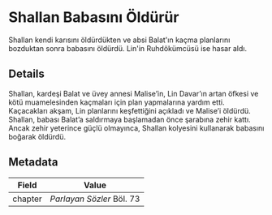 # Shallan Babasını Öldürür
Shallan kendi karısını öldürdükten ve absi Balat'ın kaçma planlarını bozduktan sonra babasını öldürdü. Lin'in Ruhdökümcüsü ise hasar aldı.

## Details
Shallan, kardeşi Balat ve üvey annesi Malise’in, Lin Davar’ın artan öfkesi ve kötü muamelesinden kaçmaları için plan yapmalarına yardım etti. Kaçacakları akşam, Lin planlarını keşfettiğini açıkladı ve Malise’i öldürdü. Shallan, babası Balat’a saldırmaya başlamadan önce şarabına zehir kattı. Ancak zehir yeterince güçlü olmayınca, Shallan kolyesini kullanarak babasını boğarak öldürdü.

## Metadata
| Field | Value |
| ----- | ----- |
| chapter | *Parlayan Sözler* Böl. 73 |

